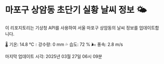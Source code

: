 
# 마포구 상암동 초단기 실황 날씨 정보 🌤️

이 리포지토리는 기상청 API를 사용하여 서울 마포구 상암동의 날씨 정보를 업데이트합니다. 

🌡️ 기온: 14.8 ℃
💧 강수량: 0 mm
💦 습도: 72 %
🌬️ 풍속: 2.8 m/s

마지막 업데이트 시각: 2025년 03월 27일 06시 09분    
